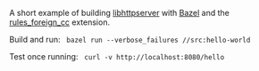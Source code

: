 A short example of building [libhttpserver](https://github.com/etr/libhttpserver/) with [Bazel](https://bazel.build/) and the [rules_foreign_cc](https://github.com/bazelbuild/rules_foreign_cc) extension.

Build and run:
<code>
bazel run --verbose_failures //src:hello-world
</code>

Test once running:
<code>
curl -v http://localhost:8080/hello
</code>

